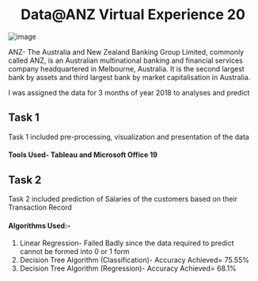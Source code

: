 # <center>Data@ANZ Virtual Experience 20<center>
![image](https://www.stockland.com.au/~/media/shopping-centre/stockland-green-hills/stores/anz/anz1.jpg)


ANZ- The Australia and New Zealand Banking Group Limited, commonly called ANZ, is an Australian multinational banking and financial services company headquartered in Melbourne, Australia. It is the second largest bank by assets and third largest bank by market capitalisation in Australia.

I was assigned the data for 3 months of year 2018 to analyses and predict
## Task 1
Task 1 included pre-processing, visualization and presentation of the data
#### Tools Used- Tableau and Microsoft Office 19

## Task 2 
Task 2 included prediction of Salaries of the customers based on their Transaction Record
#### Algorithms Used:-
1) Linear Regression- Failed Badly since the data required to predict cannot be formed into 0 or 1 form
2) Decision Tree Algorithm (Classification)- Accuracy Achieved= 75.55%
3) Decision Tree Algorithm (Regression)- Accuracy Achieved= 68.1%

